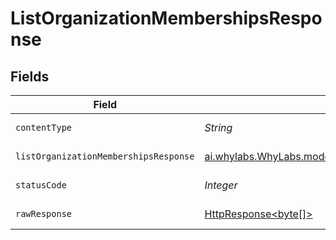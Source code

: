 # ListOrganizationMembershipsResponse


## Fields

| Field                                                                                                                              | Type                                                                                                                               | Required                                                                                                                           | Description                                                                                                                        |
| ---------------------------------------------------------------------------------------------------------------------------------- | ---------------------------------------------------------------------------------------------------------------------------------- | ---------------------------------------------------------------------------------------------------------------------------------- | ---------------------------------------------------------------------------------------------------------------------------------- |
| `contentType`                                                                                                                      | *String*                                                                                                                           | :heavy_check_mark:                                                                                                                 | HTTP response content type for this operation                                                                                      |
| `listOrganizationMembershipsResponse`                                                                                              | [ai.whylabs.WhyLabs.models.shared.ListOrganizationMembershipsResponse](../../models/shared/ListOrganizationMembershipsResponse.md) | :heavy_minus_sign:                                                                                                                 | ListOrganizationMemberships default response                                                                                       |
| `statusCode`                                                                                                                       | *Integer*                                                                                                                          | :heavy_check_mark:                                                                                                                 | HTTP response status code for this operation                                                                                       |
| `rawResponse`                                                                                                                      | [HttpResponse<byte[]>](https://docs.oracle.com/en/java/javase/11/docs/api/java.net.http/java/net/http/HttpResponse.html)           | :heavy_check_mark:                                                                                                                 | Raw HTTP response; suitable for custom response parsing                                                                            |